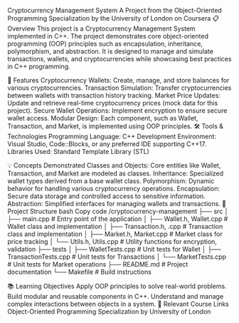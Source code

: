 Cryptocurrency Management System
A Project from the Object-Oriented Programming Specialization by the University of London on Coursera
📋 Overview
This project is a Cryptocurrency Management System implemented in C++. The project demonstrates core object-oriented programming (OOP) principles such as encapsulation, inheritance, polymorphism, and abstraction. It is designed to manage and simulate transactions, wallets, and cryptocurrencies while showcasing best practices in C++ programming.


🎯 Features
Cryptocurrency Wallets: Create, manage, and store balances for various cryptocurrencies.
Transaction Simulation: Transfer cryptocurrencies between wallets with transaction history tracking.
Market Price Updates: Update and retrieve real-time cryptocurrency prices (mock data for this project).
Secure Wallet Operations: Implement encryption to ensure secure wallet access.
Modular Design: Each component, such as Wallet, Transaction, and Market, is implemented using OOP principles.
🛠️ Tools & Technologies
Programming Language: C++
Development Environment: Visual Studio, Code::Blocks, or any preferred IDE supporting C++17.
Libraries Used:
Standard Template Library (STL)

💡 Concepts Demonstrated
Classes and Objects: Core entities like Wallet, Transaction, and Market are modeled as classes.
Inheritance: Specialized wallet types derived from a base wallet class.
Polymorphism: Dynamic behavior for handling various cryptocurrency operations.
Encapsulation: Secure data storage and controlled access to sensitive information.
Abstraction: Simplified interfaces for managing wallets and transactions.
📂 Project Structure
bash
Copy code
/cryptocurrency-management
├── src
│   ├── main.cpp                # Entry point of the application
│   ├── Wallet.h, Wallet.cpp    # Wallet class and implementation
│   ├── Transaction.h, .cpp     # Transaction class and implementation
│   ├── Market.h, Market.cpp    # Market class for price tracking
│   └── Utils.h, Utils.cpp      # Utility functions for encryption, validation
├── tests
│   ├── WalletTests.cpp         # Unit tests for Wallet
│   ├── TransactionTests.cpp    # Unit tests for Transactions
│   └── MarketTests.cpp         # Unit tests for Market operations
├── README.md                   # Project documentation
└── Makefile                    # Build instructions


📚 Learning Objectives
Apply OOP principles to solve real-world problems.
Build modular and reusable components in C++.
Understand and manage complex interactions between objects in a system.
🔗 Relevant Course Links
Object-Oriented Programming Specialization by University of London
